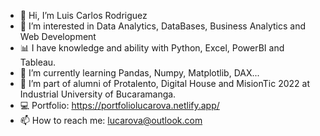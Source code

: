 - 👋 Hi, I’m Luis Carlos Rodriguez
- 👀 I’m interested in Data Analytics, DataBases, Business Analytics and Web Development
- 📊 I have knowledge and ability with Python, Excel, PowerBI and Tableau.
- 🌱 I’m currently learning Pandas, Numpy, Matplotlib, DAX...
- 💞️ I’m part of alumni of Protalento, Digital House and MisionTic 2022 at Industrial University of Bucaramanga.
- 💻 Portfolio: https://portfoliolucarova.netlify.app/
- 📫 How to reach me: lucarova@outlook.com
                       


<!---
lucarova/lucarova is a ✨ special ✨ repository because its `README.md` (this file) appears on your GitHub profile.
You can click the Preview link to take a look at your changes.
--->
